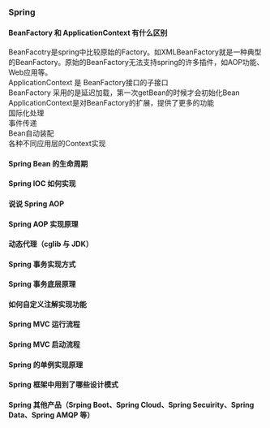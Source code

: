 ### Spring

#### BeanFactory 和 ApplicationContext 有什么区别  
BeanFacotry是spring中比较原始的Factory。如XMLBeanFactory就是一种典型的BeanFactory。原始的BeanFactory无法支持spring的许多插件，如AOP功能、Web应用等。   
ApplicationContext 是 BeanFactory接口的子接口  
BeanFactory 采用的是延迟加载，第一次getBean的时候才会初始化Bean  
ApplicationContext是对BeanFactory的扩展，提供了更多的功能  
国际化处理  
事件传递  
Bean自动装配  
各种不同应用层的Context实现  

#### Spring Bean 的生命周期  
#### Spring IOC 如何实现  
#### 说说 Spring AOP  
#### Spring AOP 实现原理  
#### 动态代理（cglib 与 JDK）  
#### Spring 事务实现方式  
#### Spring 事务底层原理  
#### 如何自定义注解实现功能  
#### Spring MVC 运行流程  
#### Spring MVC 启动流程  
#### Spring 的单例实现原理  
#### Spring 框架中用到了哪些设计模式  
#### Spring 其他产品（Srping Boot、Spring Cloud、Spring Secuirity、Spring Data、Spring AMQP 等）  
